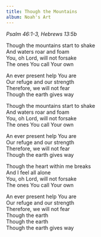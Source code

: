 ```yaml
---
title: Though the Mountains
album: Noah's Art
---
```

_Psalm 46:1-3, Hebrews 13:5b_

Though the mountains start to shake  
And waters roar and foam  
You, oh Lord, will not forsake  
The ones You call Your own  

An ever present help You are  
Our refuge and our strength  
Therefore, we will not fear  
Though the earth gives way  

Though the mountains start to shake  
And waters roar and foam  
You, oh Lord, will not forsake  
The ones You call Your own  

An ever present help You are  
Our refuge and our strength  
Therefore, we will not fear  
Though the earth gives way  

Though the heart within me breaks  
And I feel all alone  
You, oh Lord, will not forsake  
The ones You call Your own  

An ever present help You are  
Our refuge and our strength  
Therefore, we will not fear  
Though the earth   
Though the earth  
Though the earth gives way   